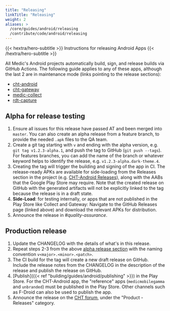 ```yaml
---
title: "Releasing"
linkTitle: "Releasing"
weight: 2
aliases: >
  /core/guides/android/releasing
  /contribute/code/android/releasing
---
```


{{< hextra/hero-subtitle >}}
  Instructions for releasing Android Apps
{{< /hextra/hero-subtitle >}}

All Medic's Android projects automatically build, sign, and release builds via GitHub Actions. The following guide applies to any of these apps, although the last 2 are in maintenance mode (links pointing to the release sections):

   * [cht-android](https://github.com/medic/cht-android/releases)
   * [cht-gateway](https://github.com/medic/cht-gateway/releases)
   * [medic-collect](https://github.com/medic/medic-collect/releases)
   * [rdt-capture](https://github.com/medic/rdt-capture/releases)

## Alpha for release testing

1. Ensure all issues for this release have passed AT and been merged into `master`. You can also create an alpha release from a feature branch, to provide the needed `.apk` files to the QA team.
2. Create a git tag starting with `v` and ending with the alpha version, e.g. `git tag v1.2.3-alpha.1`, and push the tag to GitHub (`git push --tags`). For features branches, you can add the name of the branch or whatever keyword helps to identify the release, e.g. `v1.2.3-alpha.dark-theme.4`.
3. Creating the tag will trigger the building and signing of the app in CI. The release-ready APKs are available for side-loading from the Releases section in the project (e.g. [CHT-Android Releases](https://github.com/medic/cht-android/releases)), along with the AABs that the Google Play Store may require. Note that the created release on GitHub with the generated artifacts will not be explicitly linked to the tag because the release is in a draft state.
4. **Side-Load**: for testing internally, or apps that are not published in the Play Store like Collect and Gateway: Navigate to the GitHub Releases page (linked above) and download the relevant APKs for distribution.
5. Announce the release in _#quality-assurance_.


## Production release

1. Update the CHANGELOG with the details of what's in this release.
1. Repeat steps 2-3 from the above [alpha release section](#alpha-for-release-testing) with the naming convention `v<major>.<minor>.<patch>`.
1. The CI build for the tag will create a new draft release on GitHub.  Include the release notes from the CHANGELOG in the description of the release and publish the release on GitHub.
1. [Publish]({{< ref "building/guides/android/publishing" >}}) in the Play Store. For the CHT-Android app, the "reference" apps (`medicmobilegamma` and `unbranded`) must be published in the Play Store. Other channels such as F-Droid can also be used to publish the app.
1. Announce the release on the [CHT forum](https://forum.communityhealthtoolkit.org), under the "Product - Releases" category.
